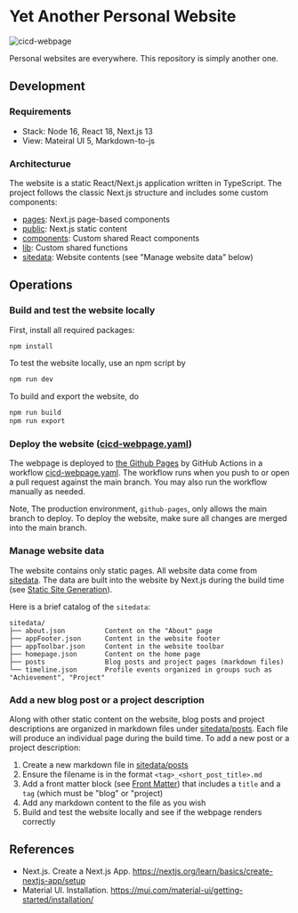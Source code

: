 # Yet Another Personal Website

![cicd-webpage](https://github.com/rickchung/rickchung.github.io/actions/workflows/cicd-webpage.yaml/badge.svg)

Personal websites are everywhere. This repository is simply another one.

## Development

### Requirements

* Stack: Node 16, React 18, Next.js 13
* View: Mateiral UI 5, Markdown-to-js

### Architecturue

The website is a static React/Next.js application written in TypeScript. The project follows the classic Next.js structure and includes some custom components:

* [pages](/pages/): Next.js page-based components
* [public](/public/): Next.js static content
* [components](/components/): Custom shared React components
* [lib](/lib/): Custom shared functions
* [sitedata](/sitedata/): Website contents (see "Manage website data" below)

## Operations

### Build and test the website locally

First, install all required packages:

```bash
npm install
```

To test the website locally, use an npm script by

```bash
npm run dev
```

To build and export the website, do

```bash
npm run build
npm run export
```

### Deploy the website ([cicd-webpage.yaml](.github/workflows/cicd-webpage.yaml))

The webpage is deployed to [the Github Pages](https://pages.github.com/) by GitHub Actions in a workflow [cicd-webpage.yaml](.github/workflows/cicd-webpage.yaml). The workflow runs when you push to or open a pull request against the main branch. You may also run the workflow manually as needed.

Note, The production environment, `github-pages`, only allows the main branch to deploy. To deploy the website, make sure all changes are merged into the main branch.

### Manage website data

The website contains only static pages. All website data come from [sitedata](/sitedata/). The data are built into the website by Next.js during the build time (see [Static Site Generation](https://nextjs.org/docs/basic-features/data-fetching/get-static-props)).

Here is a brief catalog of the `sitedata`:

```plaintext
sitedata/
├── about.json          Content on the "About" page
├── appFooter.json      Content in the website footer
├── appToolbar.json     Content in the website toolbar
├── homepage.json       Content on the home page
├── posts               Blog posts and project pages (markdown files)
└── timeline.json       Profile events organized in groups such as "Achievement", "Project"
```

### Add a new blog post or a project description

Along with other static content on the website, blog posts and project descriptions are organized in markdown files under [sitedata/posts](/sitedata/posts/). Each file will produce an individual page during the build time. To add a new post or a project description:

1. Create a new markdown file in [sitedata/posts](/sitedata/posts/)
1. Ensure the filename is in the format `<tag>_<short_post_title>.md`
1. Add a front matter block (see [Front Matter](https://jekyllrb.com/docs/front-matter/)) that includes a `title` and a `tag` (which must be "blog" or "project)
1. Add any markdown content to the file as you wish
1. Build and test the website locally and see if the webpage renders correctly

## References

* Next.js. Create a Next.js App. <https://nextjs.org/learn/basics/create-nextjs-app/setup>
* Material UI. Installation. <https://mui.com/material-ui/getting-started/installation/>
